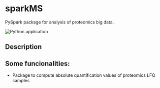 # sparkMS

PySpark package for analysis of proteomics big data.

![Python application](https://github.com/ypriverol/sparkMS/workflows/Python%20application/badge.svg)


## Description


## Some funcionalities:

- Package to compute absolute quantification values of proteomics LFQ samples
